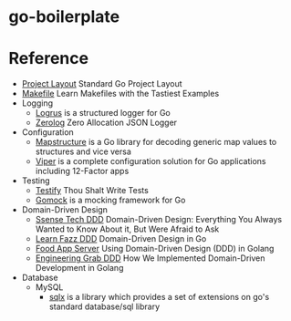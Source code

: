 # go-boilerplate

# Reference

- [Project Layout] Standard Go Project Layout
- [Makefile] Learn Makefiles with the Tastiest Examples
- Logging
  - [Logrus] is a structured logger for Go
  - [Zerolog] Zero Allocation JSON Logger
- Configuration
  - [Mapstructure] is a Go library for decoding generic map values to structures and vice versa
  - [Viper] is a complete configuration solution for Go applications including 12-Factor apps
- Testing
  - [Testify] Thou Shalt Write Tests
  - [Gomock] is a mocking framework for Go
- Domain-Driven Design
  - [Ssense Tech DDD] Domain-Driven Design: Everything You Always Wanted to Know About it, But Were Afraid to Ask
  - [Learn Fazz DDD] Domain-Driven Design in Go
  - [Food App Server] Using Domain-Driven Design (DDD) in Golang
  - [Engineering Grab DDD] How We Implemented Domain-Driven Development in Golang
- Database
  - MySQL
    - [sqlx] is a library which provides a set of extensions on go's standard database/sql library

[//]: # (These are reference links used in the body of this note and get stripped out when the markdown processor does its job. There is no need to format nicely because it shouldn't be seen. Thanks SO - http://stackoverflow.com/questions/4823468/store-comments-in-markdown-syntax)

  [Engineering Grab DDD]: https://engineering.grab.com/domain-driven-development-in-golang
  [Food App Server]: https://github.com/victorsteven/food-app-server
  [Gomock]: https://github.com/golang/mock
  [Learn Fazz DDD]: https://medium.com/learnfazz/domain-driven-design-in-go-253155543bb1
  [Logrus]: https://github.com/sirupsen/logrus
  [Makefile]: https://makefiletutorial.com
  [Mapstructure]: https://github.com/mitchellh/mapstructure
  [Project Layout]: https://github.com/golang-standards/project-layout
  [sqlx]: https://github.com/jmoiron/sqlx
  [Ssense Tech DDD]: https://medium.com/ssense-tech/domain-driven-design-everything-you-always-wanted-to-know-about-it-but-were-afraid-to-ask-a85e7b74497a
  [Testify]: https://github.com/stretchr/testify
  [Viper]: https://github.com/spf13/viper
  [Zerolog]: https://github.com/rs/zerolog
